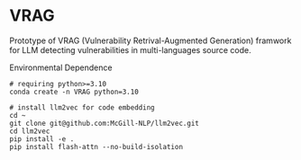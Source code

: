# VRAG
Prototype of VRAG (Vulnerability Retrival-Augmented Generation) framwork for LLM detecting vulnerabilities in multi-languages source code.

Environmental Dependence
```shell
# requiring python>=3.10
conda create -n VRAG python=3.10

# install llm2vec for code embedding
cd ~
git clone git@github.com:McGill-NLP/llm2vec.git
cd llm2vec
pip install -e .
pip install flash-attn --no-build-isolation

```
